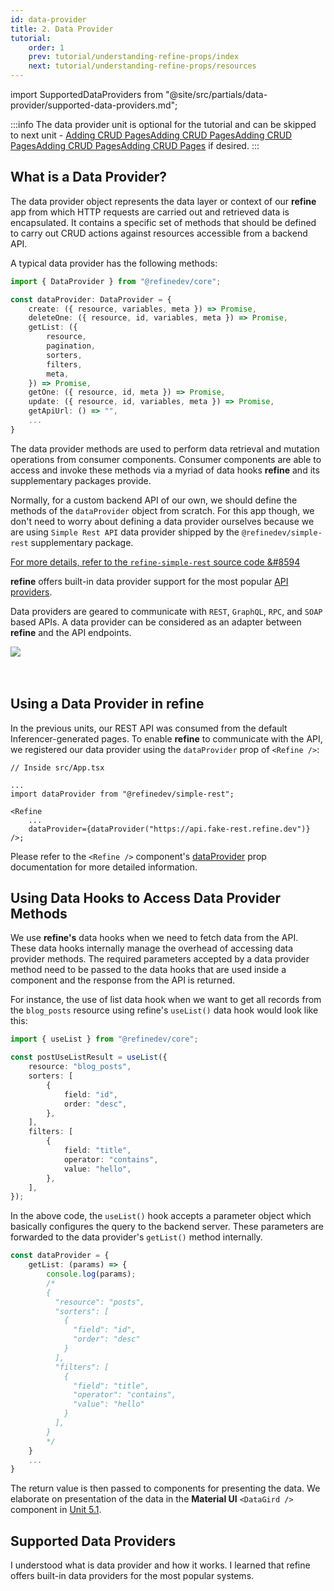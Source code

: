 ```yaml
---
id: data-provider
title: 2. Data Provider
tutorial:
    order: 1
    prev: tutorial/understanding-refine-props/index
    next: tutorial/understanding-refine-props/resources
---
```


import SupportedDataProviders from "@site/src/partials/data-provider/supported-data-providers.md";

:::info
The data provider unit is optional for the tutorial and can be skipped to next unit - <UIConditional is="headless">[Adding CRUD Pages](/docs/tutorial/adding-crud-pages/headless/index)</UIConditional><UIConditional is="antd">[Adding CRUD Pages](/docs/tutorial/adding-crud-pages/antd/index)</UIConditional><UIConditional is="mantine">[Adding CRUD Pages](/docs/tutorial/adding-crud-pages/mantine/index)</UIConditional><UIConditional is="chakra-ui">[Adding CRUD Pages](/docs/tutorial/adding-crud-pages/chakra-ui/index)</UIConditional><UIConditional is="mui">[Adding CRUD Pages](/docs/tutorial/adding-crud-pages/mui/index)</UIConditional>
if desired.
:::

## What is a Data Provider?

The data provider object represents the data layer or context of our **refine** app from which HTTP requests are carried out and retrieved data is encapsulated. It contains a specific set of methods that should be defined to carry out CRUD actions against resources accessible from a backend API. 

A typical data provider has the following methods:

```ts
import { DataProvider } from "@refinedev/core";

const dataProvider: DataProvider = {
    create: ({ resource, variables, meta }) => Promise,
    deleteOne: ({ resource, id, variables, meta }) => Promise,
    getList: ({
        resource,
        pagination,
        sorters,
        filters,
        meta,
    }) => Promise,
    getOne: ({ resource, id, meta }) => Promise,
    update: ({ resource, id, variables, meta }) => Promise,
    getApiUrl: () => "",
    ...
}
```

The data provider methods are used to perform data retrieval and mutation operations from consumer components. Consumer components are able to access and invoke these methods via a myriad of data hooks **refine** and its supplementary packages provide.

Normally, for a custom backend API of our own, we should define the methods of the `dataProvider` object from scratch. For this app though, we don't need to worry about defining a data provider ourselves because we are using `Simple Rest API` data provider shipped by the `@refinedev/simple-rest` supplementary package.

[For more details, refer to the `refine-simple-rest` source code &#8594](https://github.com/refinedev/refine/tree/next/packages/simple-rest)

**refine** offers built-in data provider support for the most popular [API providers](#supported-data-providers).

Data providers are geared to communicate with `REST`, `GraphQL`, `RPC`, and `SOAP` based APIs. A data provider can be considered as an adapter between **refine** and the API endpoints.

<div>
    <img src="https://refine.ams3.cdn.digitaloceanspaces.com/website/static/img/guides-and-concepts/providers/data-provider/tutorial_dataprovider_flog.png" />
</div>
<br/>
<br/>


## Using a Data Provider in refine

In the previous units, our REST API was consumed from the default Inferencer-generated pages. To enable **refine** to communicate with the API, we registered our data provider using the `dataProvider` prop of `<Refine />`:

```tsx
// Inside src/App.tsx

...
import dataProvider from "@refinedev/simple-rest";

<Refine
    ...
    dataProvider={dataProvider("https://api.fake-rest.refine.dev")}
/>;
```

Please refer to the `<Refine />` component's [dataProvider](/docs/api-reference/core/components/refine-config/#dataprovider) prop documentation for more detailed information.


## Using Data Hooks to Access Data Provider Methods

We use **refine's** data hooks when we need to fetch data from the API. These data hooks internally manage the overhead of accessing data provider methods. The required parameters accepted by a data provider method need to be passed to the data hooks that are used inside a component and the response from the API is returned.

For instance, the use of list data hook when we want to get all records from the `blog_posts` resource using refine's `useList()` data hook would look like this:

```ts title="src/pages/posts/index.tsx"
import { useList } from "@refinedev/core";

const postUseListResult = useList({
    resource: "blog_posts",
    sorters: [
        {
            field: "id",
            order: "desc",
        },
    ],
    filters: [
        {
            field: "title",
            operator: "contains",
            value: "hello",
        },
    ],
});
```

In the above code, the `useList()` hook accepts a parameter object which basically configures the query to the backend server. These parameters are forwarded to the data provider's `getList()` method internally.

```ts title="dataProvider.ts"
const dataProvider = {
    getList: (params) => {
        console.log(params);
        /*
        {
          "resource": "posts",
          "sorters": [
            {
              "field": "id",
              "order": "desc"
            }
          ],
          "filters": [
            {
              "field": "title",
              "operator": "contains",
              "value": "hello"
            }
          ],
        }
        */
    }
    ...
}
```


The return value is then passed to components for presenting the data. We elaborate on presentation of the data in the **Material UI** `<DataGird />` component in [Unit 5.1]().

## Supported Data Providers

<SupportedDataProviders/>

<Checklist>

<ChecklistItem id="data-provider-intro">
I understood what is data provider and how it works.
</ChecklistItem>
<ChecklistItem id="data-provider-intro-2">
I learned that refine offers built-in data providers for the most popular systems.
</ChecklistItem>

</Checklist>
